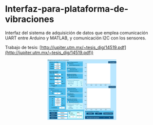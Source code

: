 # Interfaz-para-plataforma-de-vibraciones
Interfaz del sistema de adquisición de datos que emplea comunicación UART entre Arduino y MATLAB, y comunicación I2C con los sensores.

 Trabajo de tesis: [http://jupiter.utm.mx/~tesis_dig/14519.pdf](http://jupiter.utm.mx/~tesis_dig/14519.pdf))

<p align="center">
    <img width=45% src="https://github.com/itzchav/Interfaz-para-plataforma-de-vibraciones/blob/main/interfaz.png">
</p>
